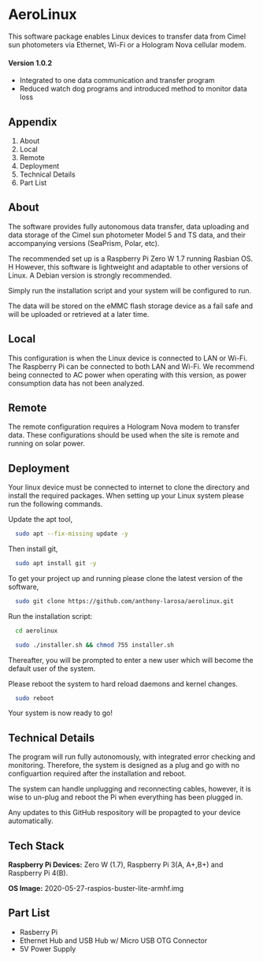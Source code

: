 # AeroLinux

This software package enables Linux devices to transfer data from Cimel sun photometers via Ethernet, Wi-Fi or a Hologram Nova cellular modem.
#### Version 1.0.2 ####
 * Integrated to one data communication and transfer program
 * Reduced watch dog programs and introduced method to monitor data loss

## Appendix

1) About
2) Local
3) Remote
4) Deployment
5) Technical Details
6) Part List


## About

The software provides fully autonomous data transfer, data uploading and data storage of the Cimel sun photometer Model 5 and TS data, and their accompanying versions (SeaPrism, Polar, etc).


The recommended set up is a Raspberry Pi Zero W 1.7 running Rasbian OS. H
However, this software is lightweight and adaptable to other versions of Linux. A Debian version is strongly recommended.


Simply run the installation script and your system will be configured to run.

The data will be stored on the eMMC flash storage device as a fail safe and will be uploaded or retrieved at a later time.
## Local
This configuration is when the Linux device is connected to LAN or Wi-Fi. The Raspberry Pi can be connected to both LAN and Wi-Fi. We recommend being connected to AC power when operating with this version, as power consumption data has not been analyzed.
## Remote

The remote configuration requires a Hologram Nova modem to transfer data. These configurations should be used when the site is remote and running on solar power.
## Deployment
Your linux device must be connected to internet to clone the directory and install the required packages.
When setting up your Linux system please run the following commands.

Update the apt tool,
```bash
  sudo apt --fix-missing update -y
```
Then install git,
```bash
  sudo apt install git -y
```

To get your project up and running please clone the latest version of the software,
```bash
  sudo git clone https://github.com/anthony-larosa/aerolinux.git
```


Run the installation script:
```bash
  cd aerolinux
```
```bash
  sudo ./installer.sh && chmod 755 installer.sh
```
Thereafter, you will be prompted to enter
a new user which will become the default user
of the system.

Please reboot the system to hard reload daemons and kernel changes.

```bash
  sudo reboot
```

Your system is now ready to go!

## Technical Details

The program will run fully autonomously, with integrated error checking and monitoring. Therefore, the system is designed as a plug and go with no configuartion required after the installation and reboot.

The system can handle unplugging and reconnecting cables, however, it is wise to un-plug and reboot the Pi when everything has been plugged in.

Any updates to this GitHub respository will be propagted to your device automatically. 

## Tech Stack

**Raspberry Pi Devices:** Zero W (1.7), Raspberry Pi 3(A, A+,B+) and Raspberry Pi 4(B).

**OS Image:** 2020-05-27-raspios-buster-lite-armhf.img

## Part List

* Rasberry Pi
* Ethernet Hub and USB Hub w/ Micro USB OTG Connector
* 5V Power Supply
